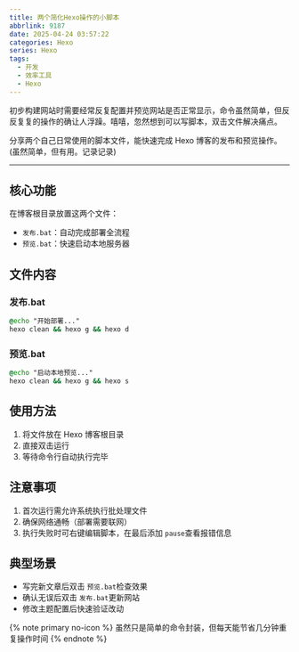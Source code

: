 ```yaml
---
title: 两个简化Hexo操作的小脚本
abbrlink: 9187
date: 2025-04-24 03:57:22
categories: Hexo
series: Hexo
tags:
  - 开发
  - 效率工具
  - Hexo
---
```


初步构建网站时需要经常反复配置并预览网站是否正常显示，命令虽然简单，但反反复复的操作的确让人浮躁。嘻嘻，忽然想到可以写脚本，双击文件解决痛点。

分享两个自己日常使用的脚本文件，能快速完成 Hexo 博客的发布和预览操作。(虽然简单，但有用。记录记录)

---

## 核心功能

在博客根目录放置这两个文件：

- `发布.bat`：自动完成部署全流程
- `预览.bat`：快速启动本地服务器

## 文件内容

### 发布.bat

```bat
@echo "开始部署..."
hexo clean && hexo g && hexo d
```

### 预览.bat

```bat
@echo "启动本地预览..."
hexo clean && hexo g && hexo s
```

## 使用方法

1. 将文件放在 Hexo 博客根目录
2. 直接双击运行
3. 等待命令行自动执行完毕

## 注意事项

1. 首次运行需允许系统执行批处理文件
2. 确保网络通畅（部署需要联网）
3. 执行失败时可右键编辑脚本，在最后添加 `pause`查看报错信息

## 典型场景

- 写完新文章后双击 `预览.bat`检查效果
- 确认无误后双击 `发布.bat`更新网站
- 修改主题配置后快速验证改动

{% note primary no-icon %}
虽然只是简单的命令封装，但每天能节省几分钟重复操作时间
{% endnote %}
